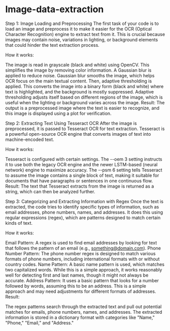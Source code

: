 # Image-data-extraction
Step 1: Image Loading and Preprocessing
The first task of your code is to load an image and preprocess it to make it easier for the OCR (Optical Character Recognition) engine to extract text from it. This is crucial because images may contain noise, variations in lighting, or background elements that could hinder the text extraction process.

How it works:

The image is read in grayscale (black and white) using OpenCV. This simplifies the image by removing color information.
A Gaussian blur is applied to reduce noise. Gaussian blur smooths the image, which helps OCR focus on the main textual content.
Then, adaptive thresholding is applied. This converts the image into a binary form (black and white) where text is highlighted, and the background is mostly suppressed. Adaptive thresholding adjusts itself based on different regions of the image, which is useful when the lighting or background varies across the image.
Result: The output is a preprocessed image where the text is easier to recognize, and this image is displayed using a plot for verification.

Step 2: Extracting Text Using Tesseract OCR
After the image is preprocessed, it is passed to Tesseract OCR for text extraction. Tesseract is a powerful open-source OCR engine that converts images of text into machine-encoded text.

How it works:

Tesseract is configured with certain settings. The --oem 3 setting instructs it to use both the legacy OCR engine and the newer LSTM-based (neural network) engine to maximize accuracy.
The --psm 6 setting tells Tesseract to assume the image contains a single block of text, making it suitable for documents that have paragraphs or sentences in one continuous flow.
Result: The text that Tesseract extracts from the image is returned as a string, which can then be analyzed further.

Step 3: Categorizing and Extracting Information with Regex
Once the text is extracted, the code tries to identify specific types of information, such as email addresses, phone numbers, names, and addresses. It does this using regular expressions (regex), which are patterns designed to match certain kinds of text.

How it works:

Email Pattern: A regex is used to find email addresses by looking for text that follows the pattern of an email (e.g., something@domain.com).
Phone Number Pattern: The phone number regex is designed to match various formats of phone numbers, including international formats with or without country codes.
Name Pattern: A basic name pattern is used, which matches two capitalized words. While this is a simple approach, it works reasonably well for detecting first and last names, though it might not always be accurate.
Address Pattern: It uses a basic pattern that looks for a number followed by words, assuming this to be an address. This is a simple approach and may need adjustments for different formats of addresses.
Result:

The regex patterns search through the extracted text and pull out potential matches for emails, phone numbers, names, and addresses.
The extracted information is stored in a dictionary format with categories like "Name," "Phone," "Email," and "Address."
